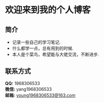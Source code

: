 # 欢迎来到我的个人博客
## 简介  
* 记录一些自己的学习笔记.
* 什么都学一点，总有用到的时候.  
* 本人是个菜鸟，希望能与大佬交流，不断进步.

## 联系方式  
**QQ:** 1968306533  
**微信:** yang1968306533  
**邮箱:** [young1968306533@163.com](young1968306533@163.com)


